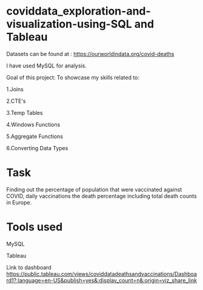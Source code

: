 # coviddata_exploration-and-visualization-using-SQL and Tableau

Datasets can be found at : https://ourworldindata.org/covid-deaths

I have used MySQL for analysis.

Goal of this project: To showcase my skills related to:

1.Joins

2.CTE's

3.Temp Tables

4.Windows Functions

5.Aggregate Functions

6.Converting Data Types

# Task

Finding out the percentage of population that were vaccinated against COVID, daily vaccinations
the death percentage including total death counts in Europe.

# Tools used

MySQL

Tableau

Link to dashboard
https://public.tableau.com/views/coviddatadeathsandvaccinations/Dashboard1?:language=en-US&publish=yes&:display_count=n&:origin=viz_share_link

